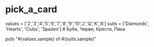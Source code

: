 # pick_a_card
values = ['2','3','4','5','6','7','8','9','10','J','Q','K','A']
suits = ['Diamonds', 'Hearts', 'Clubs', 'Spades'] # Буби, Черви, Крести, Пики

puts "#{values.sample} of #{suits.sample}"
